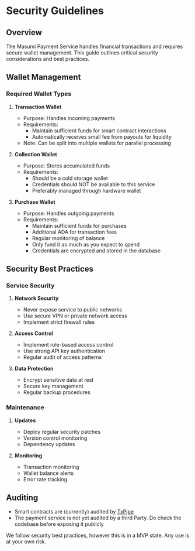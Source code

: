 # Security Guidelines

## Overview

The Masumi Payment Service handles financial transactions and requires secure wallet management. This guide outlines critical security considerations and best practices.

## Wallet Management

### Required Wallet Types

1. **Transaction Wallet**

   - Purpose: Handles incoming payments
   - Requirements:
     - Maintain sufficient funds for smart contract interactions
     - Automatically receives small fee from payouts for liquidity
   - Note: Can be split into multiple wallets for parallel processing

2. **Collection Wallet**

   - Purpose: Stores accumulated funds
   - Requirements:
     - Should be a cold storage wallet
     - Credentials should NOT be available to this service
     - Preferably managed through hardware wallet

3. **Purchase Wallet**
   - Purpose: Handles outgoing payments
   - Requirements:
     - Maintain sufficient funds for purchases
     - Additional ADA for transaction fees
     - Regular monitoring of balance
     - Only fund it as much as you expect to spend
     - Credentials are encrypted and stored in the database

## Security Best Practices

### Service Security

1. **Network Security**

   - Never expose service to public networks
   - Use secure VPN or private network access
   - Implement strict firewall rules

2. **Access Control**

   - Implement role-based access control
   - Use strong API key authentication
   - Regular audit of access patterns

3. **Data Protection**
   - Encrypt sensitive data at rest
   - Secure key management
   - Regular backup procedures

### Maintenance

1. **Updates**

   - Deploy regular security patches
   - Version control monitoring
   - Dependency updates

2. **Monitoring**

   - Transaction monitoring
   - Wallet balance alerts
   - Error rate tracking

## Auditing

- Smart contracts are (currently) audited by [TxPipe](https://txpipe.io/)
- The payment service is not yet audited by a third Party. Do check the codebase before exposing it publicly

We follow security best practices, however this is in a MVP state. Any use is at your own risk.
